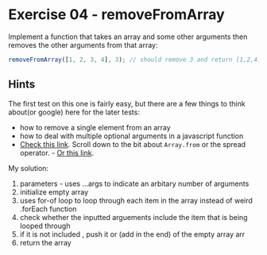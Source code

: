 # Exercise 04 - removeFromArray

Implement a function that takes an array and some other arguments then removes the other arguments from that array:

```javascript
removeFromArray([1, 2, 3, 4], 3); // should remove 3 and return [1,2,4]
```

## Hints

The first test on this one is fairly easy, but there are a few things to think about(or google) here for the later tests:

- how to remove a single element from an array
- how to deal with multiple optional arguments in a javascript function
- [Check this link](https://developer.mozilla.org/en-US/docs/Web/JavaScript/Reference/Functions/arguments).  Scroll down to the bit about `Array.from` or the spread operator. - [Or this link](https://developer.mozilla.org/en-US/docs/Web/JavaScript/Reference/Functions/rest_parameters).

My solution:
1. parameters - uses ...args to indicate an arbitary number of arguments
2. initialize empty array
3. uses for-of loop to loop through each item in the array instead of weird .forEach function 
4. check whether the inputted arguements include the item that is being looped through 
5. if it is not included , push it or (add in the end) of the empty array arr
6. return the array

  